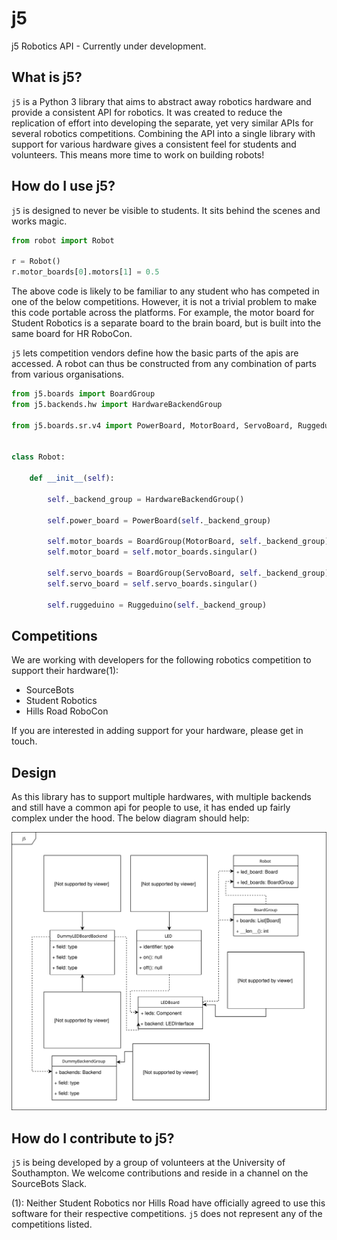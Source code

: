 # j5

j5 Robotics API - Currently under development.

## What is j5?

`j5` is a Python 3 library that aims to abstract away robotics hardware and provide a consistent API for robotics. It was created to reduce the replication of effort into developing the separate, yet very similar APIs for several robotics competitions. Combining the API into a single library with support for various hardware gives a consistent feel for students and volunteers. This means more time to work on building robots!

## How do I use j5?

`j5` is designed to never be visible to students. It sits behind the scenes and works magic.

```python
from robot import Robot

r = Robot()
r.motor_boards[0].motors[1] = 0.5
```

The above code is likely to be familiar to any student who has competed in one of the below competitions. However, it is not a trivial problem to make this code portable across the platforms. For example, the motor board for Student Robotics is a separate board to the brain board, but is built into the same board for HR RoboCon.

`j5` lets competition vendors define how the basic parts of the apis are accessed. A robot can thus be constructed from any combination of parts from various organisations.

```python
from j5.boards import BoardGroup
from j5.backends.hw import HardwareBackendGroup

from j5.boards.sr.v4 import PowerBoard, MotorBoard, ServoBoard, Ruggeduino


class Robot:

    def __init__(self):

        self._backend_group = HardwareBackendGroup()
        
        self.power_board = PowerBoard(self._backend_group)
        
        self.motor_boards = BoardGroup(MotorBoard, self._backend_group)
        self.motor_board = self.motor_boards.singular()
        
        self.servo_boards = BoardGroup(ServoBoard, self._backend_group)
        self.servo_board = self.servo_boards.singular()
        
        self.ruggeduino = Ruggeduino(self._backend_group)

```

## Competitions

We are working with developers for the following robotics competition to support their hardware(1):

- SourceBots
- Student Robotics
- Hills Road RoboCon

If you are interested in adding support for your hardware, please get in touch.

## Design

As this library has to support multiple hardwares, with multiple backends and still have a common api for people to use, it has ended up fairly complex under the hood. The below diagram should help:

![](/j5.svg)

## How do I contribute to j5?

`j5` is being developed by a group of volunteers at the University of Southampton. We welcome contributions and reside in a channel on the SourceBots Slack.


(1): Neither Student Robotics nor Hills Road have officially agreed to use this software for their respective competitions. `j5` does not represent any of the competitions listed.
